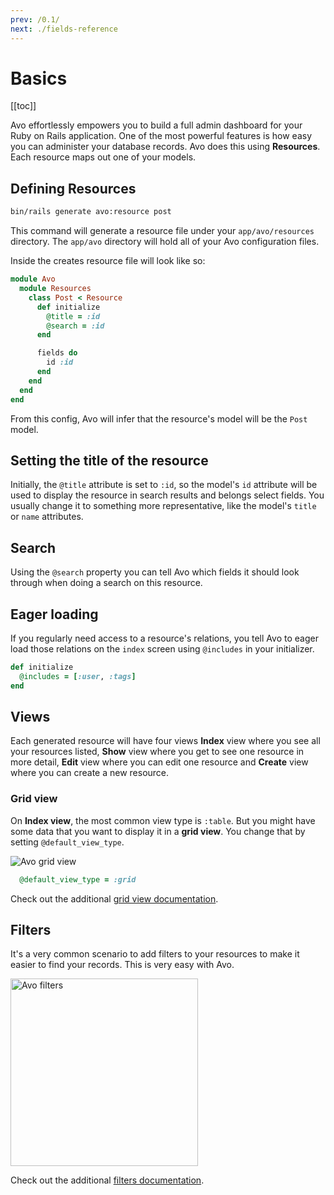 ```yaml
---
prev: /0.1/
next: ./fields-reference
---
```


# Basics

[[toc]]

Avo effortlessly empowers you to build a full admin dashboard for your Ruby on Rails application.
One of the most powerful features is how easy you can administer your database records.
Avo does this using **Resources**. Each resource maps out one of your models.

## Defining Resources

```bash
bin/rails generate avo:resource post
```

This command will generate a resource file under your `app/avo/resources` directory. The `app/avo` directory will hold all of your Avo configuration files.

Inside the creates resource file will look like so:

```ruby
module Avo
  module Resources
    class Post < Resource
      def initialize
        @title = :id
        @search = :id
      end

      fields do
        id :id
      end
    end
  end
end
```

From this config, Avo will infer that the resource's model will be the `Post` model.

## Setting the title of the resource

Initially, the `@title` attribute is set to `:id`, so the model's `id` attribute will be used to display the resource in search results and belongs select fields. You usually change it to something more representative, like the model's `title` or `name` attributes.

## Search

Using the `@search` property you can tell Avo which fields it should look through when doing a search on this resource.

## Eager loading

If you regularly need access to a resource's relations, you tell Avo to eager load those relations on the `index` screen using `@includes` in your initializer.

```ruby
def initialize
  @includes = [:user, :tags]
end
```

## Views

Each generated resource will have four views **Index** view where you see all your resources listed, **Show** view where you get to see one resource in more detail, **Edit** view where you can edit one resource and **Create** view where you can create a new resource.

### Grid view

On **Index view**, the most common view type is `:table`. But you might have some data that you want to display it in a **grid view**. You change that by setting `@default_view_type`.

<img :src="$withBase('/assets/img/grid-view.jpg')" alt="Avo grid view" class="border" />

```ruby
  @default_view_type = :grid
```

Check out the additional [grid view documentation](grid-view).

## Filters

It's a very common scenario to add filters to your resources to make it easier to find your records. This is very easy with Avo.

<img :src="$withBase('/assets/img/filters.jpg')" alt="Avo filters" style="width: 300px;"  class="border" />

Check out the additional [filters documentation](filters).
